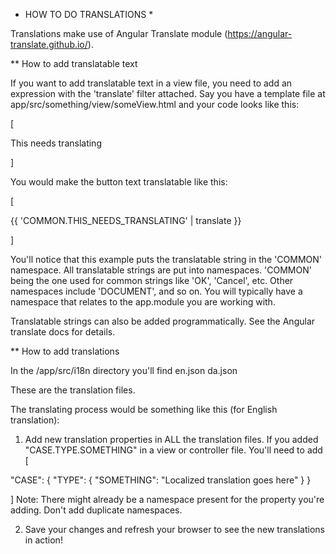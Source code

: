 
* HOW TO DO TRANSLATIONS *

Translations make use of Angular Translate module (https://angular-translate.github.io/).


** How to add translatable text

If you want to add translatable text in a view file, you need to add an expression with the 'translate' filter attached.
Say you have a template file at app/src/something/view/someView.html and your code looks like this:

[

  <md-button>This needs translating</md-button>

]

You would make the button text translatable like this:

[

  <md-button>{{ 'COMMON.THIS_NEEDS_TRANSLATING' | translate }}</md-button>

]

You'll notice that this example puts the translatable string in the 'COMMON' namespace. All translatable strings are put
into namespaces. 'COMMON' being the one used for common strings like 'OK', 'Cancel', etc. Other namespaces include
'DOCUMENT', and so on. You will typically have a namespace that relates to the app.module you are working with.

Translatable strings can also be added programmatically. See the Angular translate docs for details.


** How to add translations

In the /app/src/i18n directory you'll find
en.json
da.json

These are the translation files.

The translating process would be something like this (for English translation):

1. Add new translation properties in ALL the translation files. If you added "CASE.TYPE.SOMETHING" in a view or
controller file. You'll need to add
[

  "CASE": {
    "TYPE": {
      "SOMETHING": "Localized translation goes here"
    }
  }

]
Note: There might already be a namespace present for the property you're adding. Don't add duplicate namespaces.

2. Save your changes and refresh your browser to see the new translations in action!
